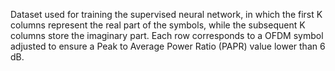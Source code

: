 Dataset used for training the supervised neural network, in which the first K columns represent the real part of the symbols, while the subsequent K columns store the imaginary part. Each row corresponds to a OFDM symbol adjusted to ensure a Peak to Average Power Ratio (PAPR) value lower than 6 dB.
